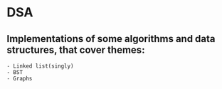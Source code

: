 # DSA
## Implementations of some algorithms and data structures, that cover themes:
```
- Linked list(singly)
- BST
- Graphs
```
